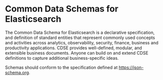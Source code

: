 # Common Data Schemas for Elasticsearch

The Common Data Schema for Elasticsearch is a declarative specification, and definition of standard entities that represent commonly used concepts and activities across analytics, observability, security, finance, business and productivity applications. CDSE provides well-defined, modular, and extensible business documents. Anyone can build on and extend CDSE definitions to capture additional business-specific ideas.

Schemas should conform to the specification defined at https://json-schema.org.
